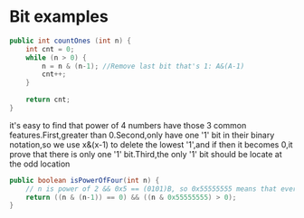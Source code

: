 # Bit examples

```java
public int countOnes (int n) {
    int cnt = 0;
    while (n > 0) {
        n = n & (n-1); //Remove last bit that's 1: A&(A-1)
        cnt++;
    }
    
    return cnt;
}
```

it's easy to find that power of 4 numbers have those 3 common features.First,greater than 0.Second,only have one '1' bit in their binary notation,so we use x&\(x-1\) to delete the lowest '1',and if then it becomes 0,it prove that there is only one '1' bit.Third,the only '1' bit should be locate at the odd location

```java
public boolean isPowerOfFour(int n) {
    // n is power of 2 && 0x5 == (0101)B, so 0x55555555 means that every odd bit is 1.
    return ((n & (n-1)) == 0) && ((n & 0x55555555) > 0);
}
    
```

